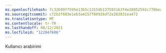 ```yaml
---
ms.openlocfilehash: 7c32699ff595e13b5c1315db137593163f4e28052592c776bea23471139b2422
ms.sourcegitcommit: c72b2f603e1eb3a4157f00926df2e263831ea472
ms.translationtype: MT
ms.contentlocale: tr-TR
ms.lasthandoff: 08/12/2021
ms.locfileid: "122047686"
---
```

Kullanıcı arabirimi